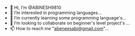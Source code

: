 - 👋 Hi, I’m @ABINESH9810
- 👀 I’m interested in programming languages...
- 🌱 I’m currently learning some programming language's...
- 💞️ I’m looking to collaborate on beginner's level project's ...
- 📫 How to reach me "abeneesabi@gmail.com"...

<!---
ABINESH9810/ABINESH9810 is a ✨ special ✨ repository because its `README.md` (this file) appears on your GitHub profile.
You can click the Preview link to take a look at your changes.
--->
